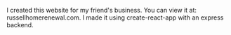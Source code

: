 I created this website for my friend's business. You can view it at: russellhomerenewal.com. I made it using create-react-app with an express backend.
